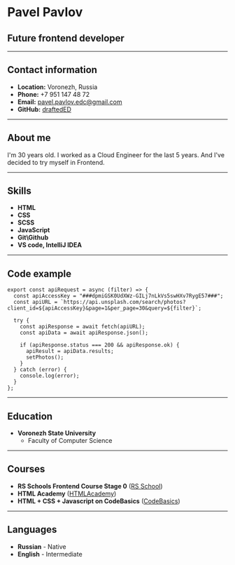 # Pavel Pavlov

## Future frontend developer

***********

## Contact information

* __Location:__ Voronezh, Russia
* __Phone:__ +7 951 147 48 72
* __Email:__ pavel.pavlov.edc@gmail.com
* __GitHub:__ [draftedED](https://github.com/draftedED)

***********

## About me

I'm 30 years old. I worked as a Cloud Engineer for the last 5 years. And I've decided to try myself in Frontend.

***********

## Skills

* __HTML__
* __CSS__
* __SCSS__
* __JavaScript__
* __Git\Github__
* __VS code, IntelliJ IDEA__

***********

## Code example

```
export const apiRequest = async (filter) => {
  const apiAccessKey = "###dpmiGSK0UdXWz-GILj7nLkVs5swHXv7RygE57###";
  const apiURL = `https://api.unsplash.com/search/photos?client_id=${apiAccessKey}&page=1&per_page=30&query=${filter}`;

  try {
    const apiResponse = await fetch(apiURL);
    const apiData = await apiResponse.json();

    if (apiResponse.status === 200 && apiResponse.ok) {
      apiResult = apiData.results;
      setPhotos();
    }
  } catch (error) {
    console.log(error);
  }
};
```

***********

## Education

* __Voronezh State University__
    * Faculty of Computer Science

***********

## Courses

* __RS Schools Frontend Course Stage 0__ ([RS School](https://rs.school/))
* __HTML Academy__ ([HTMLAcademy](https://htmlacademy.ru/))
* __HTML + CSS + Javascript on CodeBasics__ ([CodeBasics](https://code-basics.com/ru))

***********

## Languages

* __Russian__ - Native
* __English__ - Intermediate